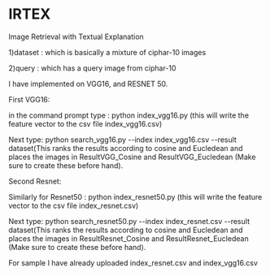 # IRTEX
Image Retrieval with Textual Explanation


1)dataset : which is basically a mixture of ciphar-10 images

2)query : which has a query image from ciphar-10

I have implemented on VGG16, and RESNET 50.

First VGG16:

in the command prompt type : python index_vgg16.py (this will write the feature vector to the csv file index_vgg16.csv)


Next type: python search_vgg16.py --index index_vgg16.csv --result dataset(This ranks the results according to cosine and Eucledean 
and places the images in ResultVGG_Cosine and ResultVGG_Eucledean (Make sure to create these before hand).

Second Resnet:

Similarly for Resnet50 : python index_resnet50.py (this will write the feature vector to the csv file index_resnet.csv)

Next type: python search_resnet50.py --index index_resnet.csv --result dataset(This ranks the results according to cosine and Eucledean 
and places the images in ResultResnet_Cosine and ResultResnet_Eucledean (Make sure to create these before hand).

For sample I have already uploaded index_resnet.csv and index_vgg16.csv

